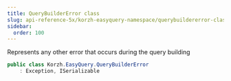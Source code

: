 ```yaml
---
title: QueryBuilderError class
slug: api-reference-5x/korzh-easyquery-namespace/querybuildererror-class
sidebar:
  order: 100
---
```


Represents any other error that occurs during the query building
```csharp
public class Korzh.EasyQuery.QueryBuilderError
    : Exception, ISerializable

```
